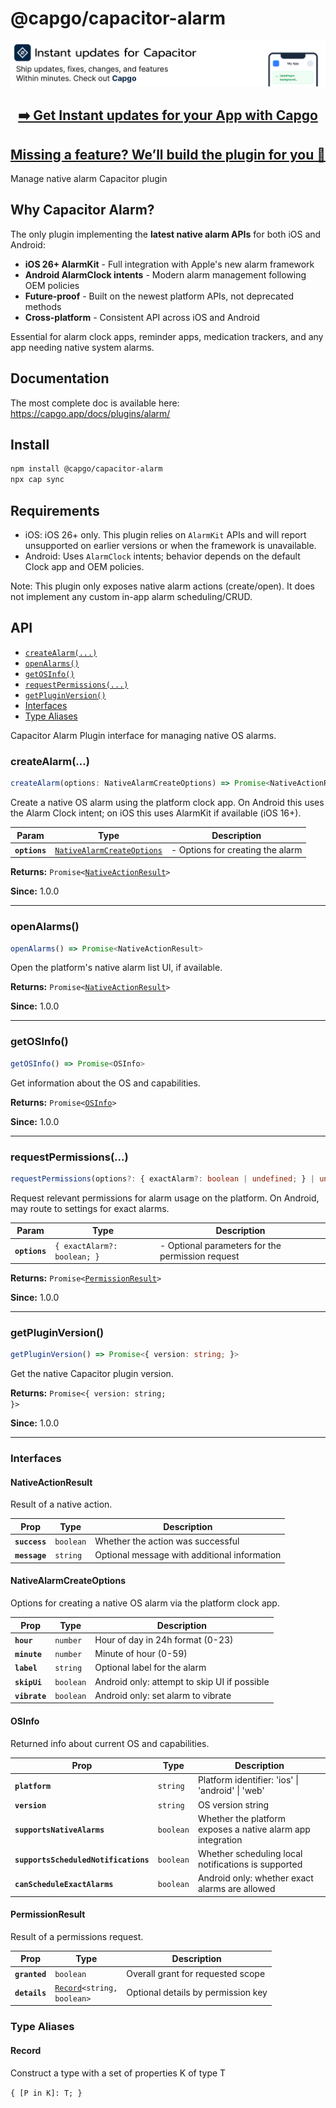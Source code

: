 # @capgo/capacitor-alarm
 <a href="https://capgo.app/"><img src='https://raw.githubusercontent.com/Cap-go/capgo/main/assets/capgo_banner.png' alt='Capgo - Instant updates for capacitor'/></a>

<div align="center">
  <h2><a href="https://capgo.app/?ref=plugin_alarm"> ➡️ Get Instant updates for your App with Capgo</a></h2>
  <h2><a href="https://capgo.app/consulting/?ref=plugin_alarm"> Missing a feature? We’ll build the plugin for you 💪</a></h2>
</div>

Manage native alarm Capacitor plugin

## Why Capacitor Alarm?

The only plugin implementing the **latest native alarm APIs** for both iOS and Android:

- **iOS 26+ AlarmKit** - Full integration with Apple's new alarm framework
- **Android AlarmClock intents** - Modern alarm management following OEM policies
- **Future-proof** - Built on the newest platform APIs, not deprecated methods
- **Cross-platform** - Consistent API across iOS and Android

Essential for alarm clock apps, reminder apps, medication trackers, and any app needing native system alarms.

## Documentation

The most complete doc is available here: https://capgo.app/docs/plugins/alarm/

## Install

```bash
npm install @capgo/capacitor-alarm
npx cap sync
```

## Requirements

- iOS: iOS 26+ only. This plugin relies on `AlarmKit` APIs and will report unsupported on earlier versions or when the framework is unavailable.
- Android: Uses `AlarmClock` intents; behavior depends on the default Clock app and OEM policies.

Note: This plugin only exposes native alarm actions (create/open). It does not implement any custom in-app alarm scheduling/CRUD.

## API

<docgen-index>

* [`createAlarm(...)`](#createalarm)
* [`openAlarms()`](#openalarms)
* [`getOSInfo()`](#getosinfo)
* [`requestPermissions(...)`](#requestpermissions)
* [`getPluginVersion()`](#getpluginversion)
* [Interfaces](#interfaces)
* [Type Aliases](#type-aliases)

</docgen-index>

<docgen-api>
<!--Update the source file JSDoc comments and rerun docgen to update the docs below-->

Capacitor Alarm Plugin interface for managing native OS alarms.

### createAlarm(...)

```typescript
createAlarm(options: NativeAlarmCreateOptions) => Promise<NativeActionResult>
```

Create a native OS alarm using the platform clock app.
On Android this uses the Alarm Clock intent; on iOS this uses AlarmKit if available (iOS 16+).

| Param         | Type                                                                          | Description                      |
| ------------- | ----------------------------------------------------------------------------- | -------------------------------- |
| **`options`** | <code><a href="#nativealarmcreateoptions">NativeAlarmCreateOptions</a></code> | - Options for creating the alarm |

**Returns:** <code>Promise&lt;<a href="#nativeactionresult">NativeActionResult</a>&gt;</code>

**Since:** 1.0.0

--------------------


### openAlarms()

```typescript
openAlarms() => Promise<NativeActionResult>
```

Open the platform's native alarm list UI, if available.

**Returns:** <code>Promise&lt;<a href="#nativeactionresult">NativeActionResult</a>&gt;</code>

**Since:** 1.0.0

--------------------


### getOSInfo()

```typescript
getOSInfo() => Promise<OSInfo>
```

Get information about the OS and capabilities.

**Returns:** <code>Promise&lt;<a href="#osinfo">OSInfo</a>&gt;</code>

**Since:** 1.0.0

--------------------


### requestPermissions(...)

```typescript
requestPermissions(options?: { exactAlarm?: boolean | undefined; } | undefined) => Promise<PermissionResult>
```

Request relevant permissions for alarm usage on the platform.
On Android, may route to settings for exact alarms.

| Param         | Type                                   | Description                                      |
| ------------- | -------------------------------------- | ------------------------------------------------ |
| **`options`** | <code>{ exactAlarm?: boolean; }</code> | - Optional parameters for the permission request |

**Returns:** <code>Promise&lt;<a href="#permissionresult">PermissionResult</a>&gt;</code>

**Since:** 1.0.0

--------------------


### getPluginVersion()

```typescript
getPluginVersion() => Promise<{ version: string; }>
```

Get the native Capacitor plugin version.

**Returns:** <code>Promise&lt;{ version: string; }&gt;</code>

**Since:** 1.0.0

--------------------


### Interfaces


#### NativeActionResult

Result of a native action.

| Prop          | Type                 | Description                                  |
| ------------- | -------------------- | -------------------------------------------- |
| **`success`** | <code>boolean</code> | Whether the action was successful            |
| **`message`** | <code>string</code>  | Optional message with additional information |


#### NativeAlarmCreateOptions

Options for creating a native OS alarm via the platform clock app.

| Prop          | Type                 | Description                                  |
| ------------- | -------------------- | -------------------------------------------- |
| **`hour`**    | <code>number</code>  | Hour of day in 24h format (0-23)             |
| **`minute`**  | <code>number</code>  | Minute of hour (0-59)                        |
| **`label`**   | <code>string</code>  | Optional label for the alarm                 |
| **`skipUi`**  | <code>boolean</code> | Android only: attempt to skip UI if possible |
| **`vibrate`** | <code>boolean</code> | Android only: set alarm to vibrate           |


#### OSInfo

Returned info about current OS and capabilities.

| Prop                                 | Type                 | Description                                                 |
| ------------------------------------ | -------------------- | ----------------------------------------------------------- |
| **`platform`**                       | <code>string</code>  | Platform identifier: 'ios' \| 'android' \| 'web'            |
| **`version`**                        | <code>string</code>  | OS version string                                           |
| **`supportsNativeAlarms`**           | <code>boolean</code> | Whether the platform exposes a native alarm app integration |
| **`supportsScheduledNotifications`** | <code>boolean</code> | Whether scheduling local notifications is supported         |
| **`canScheduleExactAlarms`**         | <code>boolean</code> | Android only: whether exact alarms are allowed              |


#### PermissionResult

Result of a permissions request.

| Prop          | Type                                                             | Description                        |
| ------------- | ---------------------------------------------------------------- | ---------------------------------- |
| **`granted`** | <code>boolean</code>                                             | Overall grant for requested scope  |
| **`details`** | <code><a href="#record">Record</a>&lt;string, boolean&gt;</code> | Optional details by permission key |


### Type Aliases


#### Record

Construct a type with a set of properties K of type T

<code>{
 [P in K]: T;
 }</code>

</docgen-api>
